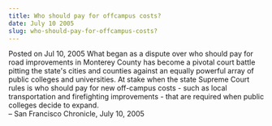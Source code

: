 ```yaml
---
title: Who should pay for offcampus costs?
date: July 10 2005
slug: who-should-pay-for-offcampus-costs?
---
```





<span class="date">Posted on Jul 10, 2005    </span>
What began as a dispute over who should pay for road improvements
in Monterey County has become a pivotal court battle pitting the
state&apos;s cities and counties against an equally powerful array of
public colleges and universities. At stake when the state Supreme
Court rules is who should pay for new off-campus costs - such as
local transportation and firefighting improvements - that are
required when public colleges decide to expand.<br>
&#x2013; San Francisco Chronicle, July 10, 2005<br/></br>




